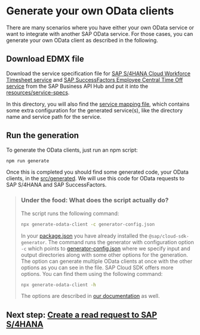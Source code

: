# Generate your own OData clients

There are many scenarios where you have either your own OData service or want to integrate with another SAP OData service. For those cases, you can generate your own OData client as described in the following.

## Download EDMX file

Download the service specification file for [SAP S/4HANA Cloud Workforce Timesheet service](https://api.sap.com/api/API_MANAGE_WORKFORCE_TIMESHEET/overview) and [SAP SuccessFactors Employee Central Time Off service](https://api.sap.com/api/ECTimeOff/overview) from the SAP Business API Hub and put it into the [resources/service-specs](../resources/service-specs/).

In this directory, you will also find the [service mapping file](../resources/service-mapping.json), which contains some extra configuration for the generated service(s), like the directory name and service path for the service.

## Run the generation
To generate the OData clients, just run an npm script:
```sh
npm run generate
```
Once this is completed you should find some generated code, your OData clients, in the [src/generated](../src/generated/). We will use this code for OData requests to SAP S/4HANA and SAP SuccessFactors.
>### Under the food: What does the script actually do?
>The script runs the following command:
>```sh
>npx generate-odata-client -c generator-config.json
>```
>In your [package.json](../package.json) you have already installed the `@sap/cloud-sdk-generator`. The command runs the generator with configuration option `-c` which points to [generator-config.json](../generator-config.json) where we specify input and output directories along with some other options for the generation. The option can generate multiple OData clients at once with the other options as you can see in the file. SAP Cloud SDK offers more options. You can find them using the following command:
>```sh
>npx generate-odata-client -h
>```
>The options are described in [our documentation](https://sap.github.io/cloud-sdk/docs/js/features/odata/generate-odata-client#options) as well.

## Next step: [Create a read request to SAP S/4HANA](03-s4-read-request.md)

